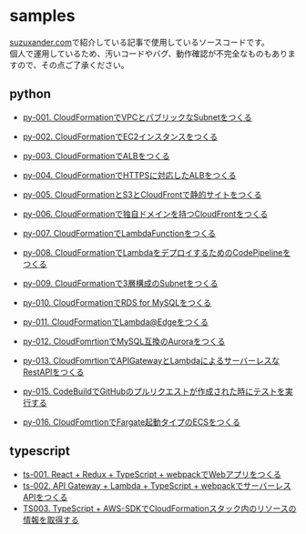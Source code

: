 # samples
[suzuxander.com](https://blog.suzuxander.com/)で紹介している記事で使用しているソースコードです。  
個人で運用しているため、汚いコードやバグ、動作確認が不完全なものもありますので、その点ご了承ください。

## python
- [py-001. CloudFormationでVPCとパブリックなSubnetをつくる](python/py-001/README.md)
- [py-002. CloudFormationでEC2インスタンスをつくる](python/py-002/README.md)
- [py-003. CloudFormationでALBをつくる](python/py-003/README.md)
- [py-004. CloudFormationでHTTPSに対応したALBをつくる](python/py-004/README.md)
- [py-005. CloudFormationとS3とCloudFrontで静的サイトをつくる](python/py-005/README.md)
- [py-006. CloudFormationで独自ドメインを持つCloudFrontをつくる](python/py-006/README.md)
- [py-007. CloudFormationでLambdaFunctionをつくる](python/py-007/README.md)
- [py-008. CloudFormationでLambdaをデプロイするためのCodePipelineをつくる](python/py-008/README.md)
- [py-009. CloudFormationで3層構成のSubnetをつくる](python/py-009/README.md)
- [py-010. CloudFormationでRDS for MySQLをつくる](python/py-010/README.md)

- [py-011. CloudFormationでLambda@Edgeをつくる](python/py-011/README.md)
- [py-012. CloudFomrtionでMySQL互換のAuroraをつくる](python/py-012/README.md)
- [py-013. CloudFomrtionでAPIGatewayとLambdaによるサーバーレスなRestAPIをつくる](python/py-013/README.md)
- [py-015. CodeBuildでGitHubのプルリクエストが作成された時にテストを実行する](python/py-015/README.md)
- [py-016. CloudFomrtionでFargate起動タイプのECSをつくる](python/py-016/README.md)

## typescript
- [ts-001. React + Redux + TypeScript + webpackでWebアプリをつくる]()
- [ts-002. API Gateway + Lambda + TypeScript + webpackでサーバーレスAPIをつくる](typescript/ts-002/README.md)
- [TS003. TypeScript + AWS-SDKでCloudFormationスタック内のリソースの情報を取得する](typescript/TS003/README.md)

